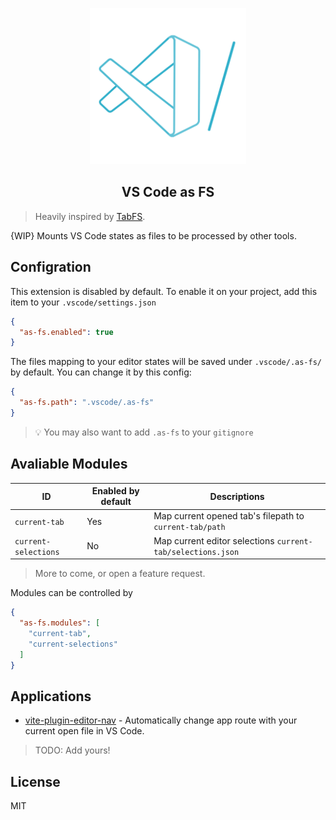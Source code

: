 <p align="center">
  <img src="./res/icon.png" height="250" width="250">
</p>

<h2 align="center">
VS Code as FS
</h2>

> Heavily inspired by [TabFS](https://github.com/osnr/TabFS).

{WIP} Mounts VS Code states as files to be processed by other tools.

## Configration

This extension is disabled by default. To enable it on your project, add this item to your `.vscode/settings.json`

```json
{
  "as-fs.enabled": true
}
```

The files mapping to your editor states will be saved under `.vscode/.as-fs/` by default. You can change it by this config:

```json
{
  "as-fs.path": ".vscode/.as-fs"
}
```

> 💡 You may also want to add `.as-fs` to your `gitignore`

## Avaliable Modules

| ID | Enabled by default | Descriptions |
| --- | --- | --- |
| `current-tab` | Yes | Map current opened tab's filepath to `current-tab/path` |
| `current-selections` | No | Map current editor selections `current-tab/selections.json` |

> More to come, or open a feature request.

Modules can be controlled by

```json
{
  "as-fs.modules": [
    "current-tab",
    "current-selections"
  ]
}
```

## Applications

- [vite-plugin-editor-nav](https://github.com/antfu/vite-plugin-editor-nav) - Automatically change app route with your current open file in VS Code.

> TODO: Add yours!

## License

MIT
